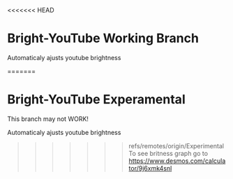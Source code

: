 <<<<<<< HEAD
# Bright-YouTube Working Branch
Automaticaly ajusts youtube brightness

=======
# Bright-YouTube Experamental

This branch may not WORK!

Automaticaly ajusts youtube brightness

>>>>>>> refs/remotes/origin/Experimental
To see britness graph go to https://www.desmos.com/calculator/9j6xmk4snl